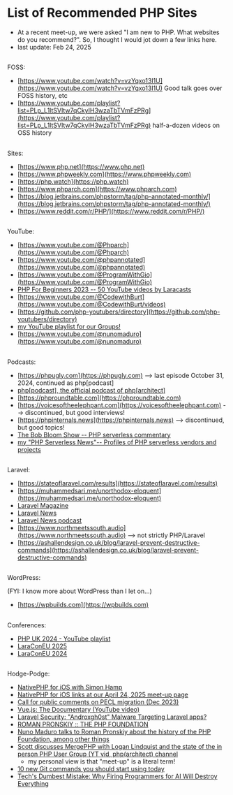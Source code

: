 # List of Recommended PHP Sites

- At a recent meet-up, we were asked "I am new to PHP. What websites do you recommend?". So, I thought I would jot down a few links here.
- last update: Feb 24, 2025

## 
FOSS:

- [https://www.youtube.com/watch?v=vzYqxo13I1U](https://www.youtube.com/watch?v=vzYqxo13I1U) Good talk goes over FOSS history, etc
- [https://www.youtube.com/playlist?list=PLp_L1ltSVItw7qCkyIH3wzaTbTVmFzPRg](https://www.youtube.com/playlist?list=PLp_L1ltSVItw7qCkyIH3wzaTbTVmFzPRg) half-a-dozen videos on OSS history

##
Sites:
- [https://www.php.net](https://www.php.net) 
- [https://www.phpweekly.com](https://www.phpweekly.com)
- [https://php.watch](https://php.watch)
- [https://www.phparch.com](https://www.phparch.com)
- [https://blog.jetbrains.com/phpstorm/tag/php-annotated-monthly/](https://blog.jetbrains.com/phpstorm/tag/php-annotated-monthly/)
- [https://www.reddit.com/r/PHP/](https://www.reddit.com/r/PHP/) 

##
YouTube:
- [https://www.youtube.com/@Phparch](https://www.youtube.com/@Phparch)
- [https://www.youtube.com/@phpannotated](https://www.youtube.com/@phpannotated)
- [https://www.youtube.com/@ProgramWithGio](https://www.youtube.com/@ProgramWithGio)
- [PHP For Beginners 2023 -- 50 YouTube videos by Laracasts](https://www.youtube.com/watch?v=U2lQWR6uIuo&list=PL3VM-unCzF8ipG50KDjnzhugceoSG3RTC)
- [https://www.youtube.com/@CodewithBurt](https://www.youtube.com/@CodewithBurt/videos)
- [https://github.com/php-youtubers/directory](https://github.com/php-youtubers/directory)
- [my YouTube playlist for our Groups!](https://www.youtube.com/playlist?list=PLXgN_ee2MsFKWqHgS-Pv3Vz515RRAjdLh)
- [https://www.youtube.com/@nunomaduro](https://www.youtube.com/@nunomaduro)

##
Podcasts:
- [https://phpugly.com](https://phpugly.com) --> last episode October 31, 2024, continued as php[podcast]
- [php[podcast], the official podcast of php[architect]](https://www.youtube.com/playlist?list=PLJPRYJOPv4pTJaGCHn5-F88iQOjeVpJEi)
- [https://phproundtable.com](https://phproundtable.com)
- [https://voicesoftheelephpant.com](https://voicesoftheelephpant.com) --> discontinued, but good interviews!
- [https://phpinternals.news](https://phpinternals.news) --> discontinued, but good topics!
- [The Bob Bloom Show -- PHP serverless commentary](https://bobbloomshow.com)
- [my "PHP Serverless News"-- Profiles of PHP serverless vendors and projects](https://phpserverlessnews.com)


##
Laravel:
- [https://stateoflaravel.com/results](https://stateoflaravel.com/results)
- [https://muhammedsari.me/unorthodox-eloquent](https://muhammedsari.me/unorthodox-eloquent)
- [Laravel Magazine](https://laravelmagazine.com)
- [Laravel News](https://laravel-news.com)
- [Laravel News podcast](https://podcast.laravel-news.com)
- [https://www.northmeetssouth.audio](https://www.northmeetssouth.audio) --> not strictly PHP/Laravel
- [https://ashallendesign.co.uk/blog/laravel-prevent-destructive-commands](https://ashallendesign.co.uk/blog/laravel-prevent-destructive-commands)

##
WordPress:

(FYI: I know more about WordPress than I let on...)
- [https://wpbuilds.com](https://wpbuilds.com) 

## 
Conferences:
- [PHP UK 2024 - YouTube playlist](https://www.youtube.com/playlist?list=PL_aPVo2HeGF-xaeC3amS4xSmPisiYQxgV)
- [LaraConEU 2025](https://www.youtube.com/watch?v=ru-0QSciNvU&list=PLMdXHJK-lGoBWLQkMSyUORJkGk3ou27YI)
- [LaraConEU 2024](https://www.youtube.com/playlist?list=PLMdXHJK-lGoDWVGSbn7iHkE3YW6qTh577)

##
Hodge-Podge:
- [NativePHP for iOS with Simon Hamp](https://www.youtube.com/watch?v=xfeLgTmq4Jg)
- [NativePHP for iOS links at our April 24, 2025 meet-up page](https://github.com/local-toronto-php-groups/2025apr24_laravel_toronto)
- [Call for public comments on PECL migration (Dec 2023)](https://externals.io/message/121927)
- [Vue.js: The Documentary (YouTube video)](https://www.youtube.com/watch?v=OrxmtDw4pVI)
- [Laravel Security: "Androxgh0st" Malware Targeting Laravel apps?](https://securinglaravel.com/p/laravel-security-androxgh0st-malware)
- [ROMAN PRONSKIY :: THE PHP FOUNDATION](https://www.youtube.com/watch?v=XE4g1Tl6RQw)
- [Nuno Maduro talks to Roman Pronskiy about the history of the PHP Foundation, among other things](https://www.youtube.com/watch?v=BvAcP6RtlAA)
- [Scott discusses MergePHP with Logan Lindquist and the state of the in person PHP User Group (YT vid, php(architect) channel](https://www.youtube.com/watch?v=yftyf0aYtb8)
  - my personal view is that "meet-up" is a literal term!
- [10 new Git commands you should start using today](https://appwrite.io/blog/post/10-git-commands-you-should-start-using)
- [Tech's Dumbest Mistake: Why Firing Programmers for AI Will Destroy Everything](https://defragzone.substack.com/p/techs-dumbest-mistake-why-firing)

  
